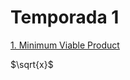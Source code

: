 # Temporada 1

[1. Minimum Viable Product](https://github.com/AldoLunaBueno/Series-and-movies-IT/tree/main/Silicon-Valley/Season-1/ep-1)

$\sqrt{x}$
